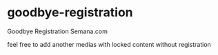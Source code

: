 # goodbye-registration
Goodbye Registration Semana.com

feel free to add another medias with locked content without registration